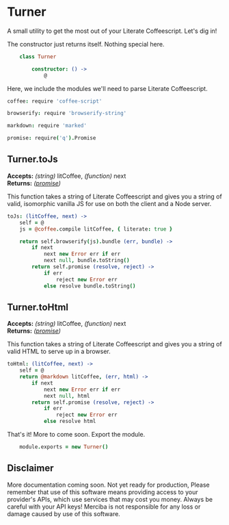 Turner
========

A small utility to get the most out of your Literate Coffeescript. Let's dig in!

The constructor just returns itself. Nothing special here.

```CoffeeScript
	class Turner

		constructor: () ->
			@
```

Here, we include the modules we'll need to parse Literate Coffeescript.			

```CoffeeScript			
coffee: require 'coffee-script'

browserify: require 'browserify-string'

markdown: require 'marked'

promise: require('q').Promise
```

Turner.toJs
-----------

**Accepts:** *(string)* litCoffee, *(function)* next  
**Returns:** *([promise](http://strongloop.com/strongblog/promises-in-node-js-with-q-an-alternative-to-callbacks/))*  

This function takes a string of Literate Coffeescript and gives you a string of valid, isomorphic vanilla JS for use on both the client and a Node server.

```CoffeeScript
toJs: (litCoffee, next) ->
	self = @
	js = @coffee.compile litCoffee, { literate: true }

	return self.browserify(js).bundle (err, bundle) ->
		if next
			next new Error err if err
			next null, bundle.toString()
		return self.promise (resolve, reject) ->
			if err
				reject new Error err
			else resolve bundle.toString()
```

Turner.toHtml
-----------

**Accepts:** *(string)* litCoffee, *(function)* next  
**Returns:** *([promise](http://strongloop.com/strongblog/promises-in-node-js-with-q-an-alternative-to-callbacks/))*  

This function takes a string of Literate Coffeescript and gives you a string of valid HTML to serve up in a browser. 

```CoffeeScript
toHtml: (litCoffee, next) ->
	self = @
	return @markdown litCoffee, (err, html) ->
		if next
			next new Error err if err
			next null, html
		return self.promise (resolve, reject) ->
			if err
				reject new Error err
			else resolve html
```

That's it! More to come soon. Export the module.

```CoffeeScript
	module.exports = new Turner()
```

Disclaimer
----------
More documentation coming soon. Not yet ready for production, Please remember that use of this software means providing access to your provider's APIs, which use services that may cost you money. Always be careful with your API keys! Merciba is not responsible for any loss or damage caused by use of this software.  